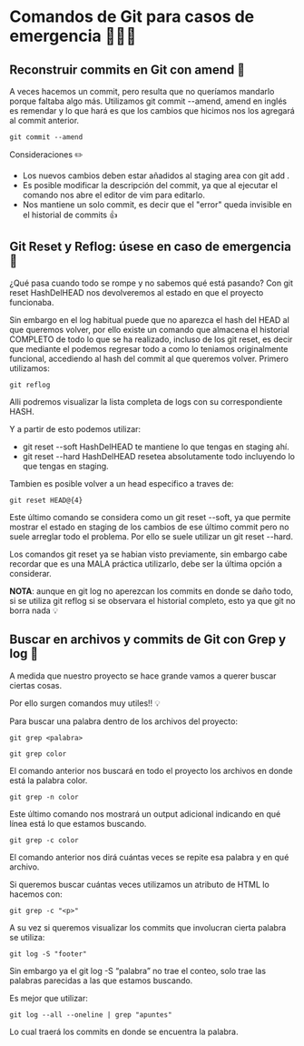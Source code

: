 # Comandos de Git para casos de emergencia :rotating_light::rotating_light::rotating_light:

## Reconstruir commits en Git con amend :high_brightness:

A veces hacemos un commit, pero resulta que no queríamos mandarlo porque faltaba algo más. Utilizamos git commit --amend, amend en inglés es remendar y lo que hará es que los cambios que hicimos nos los agregará al commit anterior.

```
git commit --amend
```

Consideraciones :pencil2:

- Los nuevos cambios deben estar añadidos al staging area con git add .
- Es posible modificar la descripción del commit, ya que al ejecutar el comando nos abre el editor de vim para editarlo.
- Nos mantiene un solo commit, es decir que el "error" queda invisible en el historial de commits :+1:

## Git Reset y Reflog: úsese en caso de emergencia :loudspeaker:

¿Qué pasa cuando todo se rompe y no sabemos qué está pasando? Con git reset HashDelHEAD nos devolveremos al estado en que el proyecto funcionaba.

Sin embargo en el log habitual puede que no aparezca el hash del HEAD al que queremos volver, por ello existe un comando que almacena el historial COMPLETO de todo lo que se ha realizado, incluso de los git reset, es decir que mediante el podemos regresar todo a como lo teniamos originalmente funcional, accediendo al hash del commit al que queremos volver. Primero utilizamos:

```
git reflog
```

Alli podremos visualizar la lista completa de logs con su correspondiente HASH.

Y a partir de esto podemos utilizar:

- git reset --soft HashDelHEAD te mantiene lo que tengas en staging ahí.
- git reset --hard HashDelHEAD resetea absolutamente todo incluyendo lo que tengas en staging.

Tambien es posible volver a un head especifico a traves de:

```
git reset HEAD@{4}
```
Este último comando se considera como un git reset --soft, ya que permite mostrar el estado en staging de los cambios de ese último commit pero no suele arreglar todo el problema. Por ello se suele utilizar un git reset --hard.

Los comandos git reset ya se habian visto previamente, sin embargo cabe recordar que es una MALA práctica utilizarlo, debe ser la última opción a considerar. 

**NOTA**: aunque en git log no aperezcan los commits en donde se daño todo, si se utiliza git reflog si se observara el historial completo, esto ya que git no borra nada :bulb:


## Buscar en archivos y commits de Git con Grep y log :mag_right:

A medida que nuestro proyecto se hace grande vamos a querer buscar ciertas cosas.

Por ello surgen comandos muy utiles!! :bulb:

Para buscar una palabra dentro de los archivos del proyecto:

```
git grep <palabra>
```
```
git grep color
```
El comando anterior nos buscará en todo el proyecto los archivos en donde está la palabra color.

```
git grep -n color
```
Este último comando nos mostrará un output adicional indicando en qué línea está lo que estamos buscando.

```
git grep -c color
```
El comando anterior nos dirá cuántas veces se repite esa palabra y en qué archivo.

Si queremos buscar cuántas veces utilizamos un atributo de HTML lo hacemos con: 

```
git grep -c "<p>"
```

A su vez si queremos visualizar los commits que involucran cierta palabra se utiliza:

```
git log -S "footer"
```

Sin embargo ya el git log -S “palabra” no trae el conteo, solo trae las palabras parecidas a las que estamos buscando.

Es mejor que utilizar:
```
git log --all --oneline | grep "apuntes"
```
Lo cual traerá los commits en donde se encuentra la palabra.